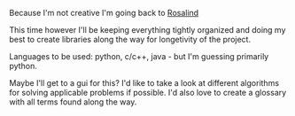 Because I'm not creative I'm going back to [Rosalind](http://rosalind.info/problems/locations/)


This time however I'll be keeping everything tightly organized and doing my best to create libraries along the way for longetivity of the project.


Languages to be used: python, c/c++, java - but I'm guessing primarily python.


Maybe I'll get to a gui for this? I'd like to take a look at different algorithms for solving applicable problems if possible. I'd also love to create 
a glossary with all terms found along the way.
